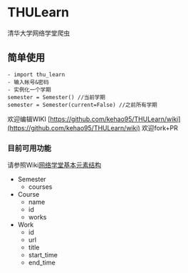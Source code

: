# THULearn
清华大学网络学堂爬虫

## 简单使用
```
- import thu_learn
- 输入帐号&密码
- 实例化一个学期
semester = Semester() //当前学期
semester = Semester(current=False) //之前所有学期 
```


欢迎编辑WIKI [https://github.com/kehao95/THULearn/wiki](https://github.com/kehao95/THULearn/wiki)
欢迎fork+PR


### 目前可用功能
请参照Wiki[网络学堂基本元素结构](https://github.com/kehao95/THULearn/wiki/%E7%BD%91%E7%BB%9C%E5%AD%A6%E5%A0%82%E5%9F%BA%E6%9C%AC%E5%85%83%E7%B4%A0%E7%BB%93%E6%9E%84)

- Semester
	- courses
- Course
	- name
	- id
	- works
- Work
    - id
    - url
	- title
    - start_time
    - end_time



